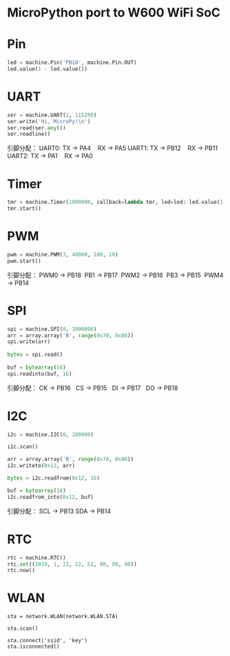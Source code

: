 MicroPython port to W600 WiFi SoC
===================================

# Pin
``` python
led = machine.Pin('PB18', machine.Pin.OUT)
led.value(1 - led.value())
```


# UART
``` python
ser = machine.UART(1, 115200)
ser.write('Hi, MicroPy!\n')
ser.read(ser.any())
ser.readline()
```

引脚分配：
UART0: TX -> PA4    RX -> PA5
UART1: TX -> PB12    RX -> PB11
UART2: TX -> PA1    RX -> PA0


# Timer
``` python
tmr = machine.Timer(1000000, callback=lambda tmr, led=led: led.value(1 - led.value()))
tmr.start()
```


# PWM
``` python
pwm = machine.PWM(3, 40000, 100, 10)
pwm.start()
```

引脚分配：
PWM0 -> PB18  PB1 -> PB17  PWM2 -> PB16  PB3 -> PB15  PWM4 -> PB14


# SPI
``` python
spi = machine.SPI(0, 1000000)
arr = array.array('B', range(0x70, 0x80))
spi.write(arr)
    
bytes = spi.read()
    
buf = bytearray(16)
spi.readinto(buf, 16)
```

引脚分配：
CK -> PB16   CS -> PB15   DI -> PB17   DO -> PB18


# I2C
``` python
i2c = machine.I2C(0, 100000)

i2c.scan()

arr = array.array('B', range(0x70, 0x80))
i2c.writeto(0x12, arr)

bytes = i2c.readfrom(0x12, 16)

buf = bytearray(16)
i2c.readfrom_into(0x12, buf)
```

引脚分配：
SCL -> PB13 SDA -> PB14


# RTC
``` python
rtc = machine.RTC()
rtc.set((2019, 1, 21, 22, 52, 00, 00, 00))
rtc.now()
```


# WLAN
```
sta = network.WLAN(network.WLAN.STA)
    
sta.scan()
    
sta.connect('ssid', 'key')
sta.isconnected()
```
